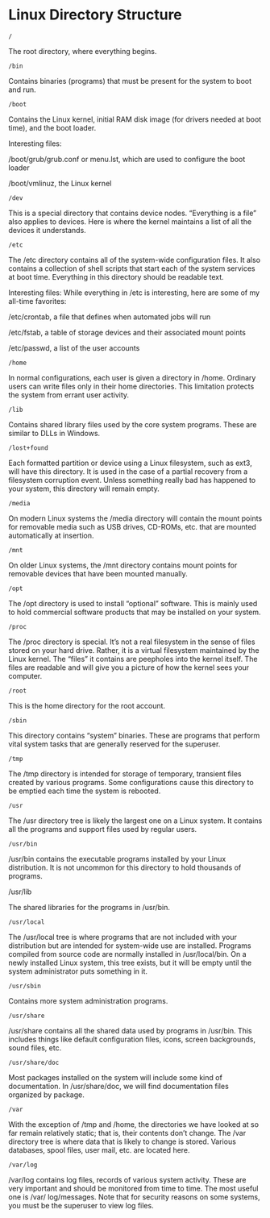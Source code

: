 # Linux Directory Structure

`/`

The root directory, where everything begins.

`/bin`

Contains binaries (programs) that must be present for the system to boot and run.

`/boot`

Contains the Linux kernel, initial RAM disk image (for drivers needed at boot time), and the boot loader.

Interesting files:

/boot/grub/grub.conf or menu.lst, which are used to configure the boot loader

/boot/vmlinuz, the Linux kernel

`/dev`

This is a special directory that contains device nodes. “Everything is a file” also applies to devices. Here is where the kernel maintains a list of all the devices it understands.

`/etc`

The /etc directory contains all of the system-wide configuration files. It also contains a collection of shell scripts that start each of the system services at boot time. Everything in this directory should be readable text.

Interesting files: While everything in /etc is interesting, here are some of my all-time favorites:

/etc/crontab, a file that defines when automated jobs will run

/etc/fstab, a table of storage devices and their associated mount points

/etc/passwd, a list of the user accounts

`/home`

In normal configurations, each user is given a directory in /home. Ordinary users can write files only in their home directories. This limitation protects the system from errant user activity.

`/lib`

Contains shared library files used by the core system programs. These are similar to DLLs in Windows.

`/lost+found`

Each formatted partition or device using a Linux filesystem, such as ext3, will have this directory. It is used in the case of a partial recovery from a filesystem corruption event. Unless something really bad has happened to your system, this directory will remain empty.

`/media`

On modern Linux systems the /media directory will contain the mount points for removable media such as USB drives, CD-ROMs, etc. that are mounted automatically at insertion.

`/mnt`

On older Linux systems, the /mnt directory contains mount points for removable devices that have been mounted manually.

`/opt`

The /opt directory is used to install “optional” software. This is mainly used to hold commercial software products that may be installed on your system.

`/proc`

The /proc directory is special. It’s not a real filesystem in the sense of files stored on your hard drive. Rather, it is a virtual filesystem maintained by the Linux kernel. The “files” it contains are peepholes into the kernel itself. The files are readable and will give you a picture of how the kernel sees your computer.

`/root`

This is the home directory for the root account.

`/sbin`

This directory contains “system” binaries. These are programs that perform vital system tasks that are generally reserved for the superuser.

`/tmp`

The /tmp directory is intended for storage of temporary, transient files created by various programs. Some configurations cause this directory to be emptied each time the system is rebooted.

`/usr`

The /usr directory tree is likely the largest one on a Linux system. It contains all the programs and support files used by regular users.

`/usr/bin`

/usr/bin contains the executable programs installed by your Linux distribution. It is not uncommon for this directory to hold thousands of programs.

/usr/lib

The shared libraries for the programs in /usr/bin.

`/usr/local`

The /usr/local tree is where programs that are not included with your distribution but are intended for system-wide use are installed. Programs compiled from source code are normally installed in /usr/local/bin. On a newly installed Linux system, this tree exists, but it will be empty until the system administrator puts something in it.

`/usr/sbin`

Contains more system administration programs.

`/usr/share`

/usr/share contains all the shared data used by programs in /usr/bin. This includes things like default configuration files, icons, screen backgrounds, sound files, etc.

`/usr/share/doc`

Most packages installed on the system will include some kind of documentation. In /usr/share/doc, we will find documentation files organized by package.

`/var`

With the exception of /tmp and /home, the directories we have looked at so far remain relatively static; that is, their contents don’t change. The /var directory tree is where data that is likely to change is stored. Various databases, spool files, user mail, etc. are located here.

`/var/log`

/var/log contains log files, records of various system activity. These are very important and should be monitored from time to time. The most useful one is /var/ log/messages. Note that for security reasons on some systems, you must be the superuser to view log files.
